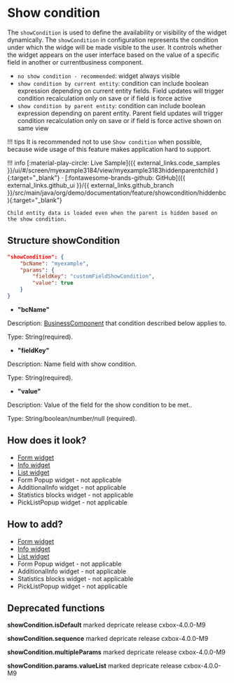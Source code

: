 # Show condition
The `showCondition` is used to define the availability or visibility of the widget dynamically.
The `showCondition` in configuration represents the condition under which the widge will be made visible to the user. 
It controls whether the widget appears on the user interface based on the value of a specific field in another or currentbusiness component.

* `no show condition - recommended`: widget always visible
* `show condition by current entity`: condition can include boolean expression depending on current entity fields. Field updates will trigger condition recalculation only on save or if field is force active
* `show condition by parent entity`: condition can include boolean expression depending on parent entity. Parent field updates will trigger condition recalculation only on save or if field is force active shown on same view

!!! tips
    It is recommended not to use `Show condition` when possible, because wide usage of this feature makes application hard to support.

!!! info
    [:material-play-circle: Live Sample]({{ external_links.code_samples }}/ui/#/screen/myexample3184/view/myexample3183hiddenparentchild ){:target="_blank"} ·
    [:fontawesome-brands-github: GitHub]({{ external_links.github_ui }}/{{ external_links.github_branch }}/src/main/java/org/demo/documentation/feature/showcondition/hiddenbc){:target="_blank"}
 
    Child entity data is loaded even when the parent is hidden based on the show condition.

## Structure showCondition

```json
"showCondition": {
    "bcName": "myexample",
    "params": {
        "fieldKey": "customFieldShowCondition",
        "value": true
    }
}
```
 
* **"bcName"**
   
Description:  [BusinessComponent](/environment/businesscomponent/businesscomponent/) that condition described below applies to.

Type: String(required).

* **"fieldKey"**

Description: Name field with show condition.

Type: String(required).

* **"value"**

Description:  Value of the field  for the show condition to be met..

Type: String/boolean/number/null (required).

## How does it look? 

* [Form widget](/widget/type/form/form/#howdoesitlook)
* [Info widget](/widget/type/info/info.md/#howdoesitlook)
* [List widget](/widget/type/list/list/#howdoesitlook)
* Form Popup widget - not applicable 
* AdditionalInfo widget - not applicable
* Statistics blocks widget - not applicable
* PickListPopup widget - not applicable


## How to add?

* [Form widget](/widget/type/form/form/#howtoadd)
* [Info widget](/widget/type/info/info.md/#howtoadd)
* [List widget](/widget/type/list/list/#howtoadd)
* Form Popup widget - not applicable
* AdditionalInfo widget - not applicable
* Statistics blocks widget - not applicable
* PickListPopup widget - not applicable

## Deprecated functions

**showCondition.isDefault** marked depricate release cxbox-4.0.0-M9

**showCondition.sequence** marked depricate release cxbox-4.0.0-M9 

**showCondition.multipleParams** marked depricate release cxbox-4.0.0-M9

**showCondition.params.valueList** marked depricate release  cxbox-4.0.0-M9
 